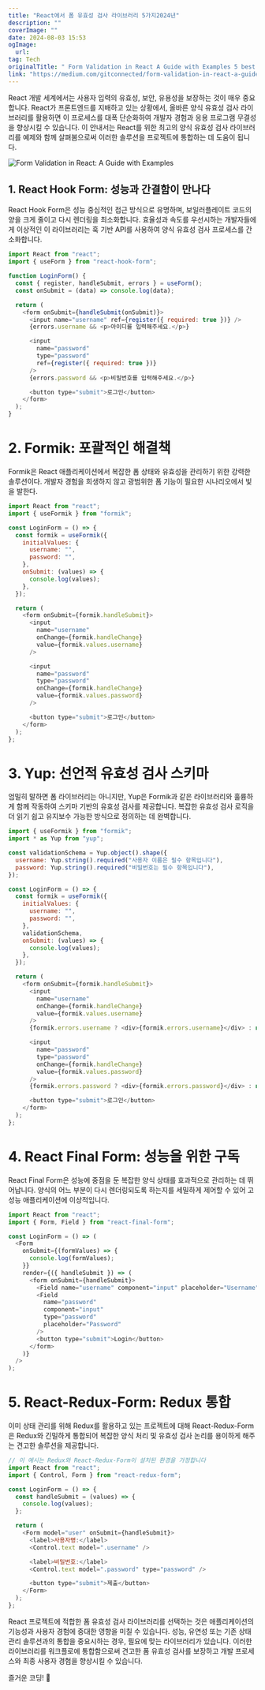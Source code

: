 ```yaml
---
title: "React에서 폼 유효성 검사 라이브러리 5가지2024년"
description: ""
coverImage: ""
date: 2024-08-03 15:53
ogImage: 
  url: 
tag: Tech
originalTitle: " Form Validation in React A Guide with Examples 5 best libraries"
link: "https://medium.com/gitconnected/form-validation-in-react-a-guide-with-examples-5-best-libraries-1fc68beaef36"
---
```




React 개발 세계에서는 사용자 입력의 유효성, 보안, 유용성을 보장하는 것이 매우 중요합니다. React가 프론트엔드를 지배하고 있는 상황에서, 올바른 양식 유효성 검사 라이브러리를 활용하면 이 프로세스를 대폭 단순화하여 개발자 경험과 응용 프로그램 무결성을 향상시킬 수 있습니다. 이 안내서는 React를 위한 최고의 양식 유효성 검사 라이브러리를 예제와 함께 살펴봄으로써 이러한 솔루션을 프로젝트에 통합하는 데 도움이 됩니다.

![Form Validation in React: A Guide with Examples](/assets/img/FormValidationinReactAGuidewithExamples5bestlibraries_0.png)

## 1. React Hook Form: 성능과 간결함이 만나다

React Hook Form은 성능 중심적인 접근 방식으로 유명하며, 보일러플레이트 코드의 양을 크게 줄이고 다시 렌더링을 최소화합니다. 효율성과 속도를 우선시하는 개발자들에게 이상적인 이 라이브러리는 훅 기반 API를 사용하여 양식 유효성 검사 프로세스를 간소화합니다.

<div class="content-ad"></div>

```js
import React from "react";
import { useForm } from "react-hook-form";

function LoginForm() {
  const { register, handleSubmit, errors } = useForm();
  const onSubmit = (data) => console.log(data);

  return (
    <form onSubmit={handleSubmit(onSubmit)}>
      <input name="username" ref={register({ required: true })} />
      {errors.username && <p>아이디를 입력해주세요.</p>}

      <input
        name="password"
        type="password"
        ref={register({ required: true })}
      />
      {errors.password && <p>비밀번호를 입력해주세요.</p>}

      <button type="submit">로그인</button>
    </form>
  );
}
```

# 2. Formik: 포괄적인 해결책

Formik은 React 애플리케이션에서 복잡한 폼 상태와 유효성을 관리하기 위한 강력한 솔루션이다. 개발자 경험을 희생하지 않고 광범위한 폼 기능이 필요한 시나리오에서 빛을 발한다.

```js
import React from "react";
import { useFormik } from "formik";

const LoginForm = () => {
  const formik = useFormik({
    initialValues: {
      username: "",
      password: "",
    },
    onSubmit: (values) => {
      console.log(values);
    },
  });

  return (
    <form onSubmit={formik.handleSubmit}>
      <input
        name="username"
        onChange={formik.handleChange}
        value={formik.values.username}
      />

      <input
        name="password"
        type="password"
        onChange={formik.handleChange}
        value={formik.values.password}
      />

      <button type="submit">로그인</button>
    </form>
  );
};
```

<div class="content-ad"></div>

# 3. Yup: 선언적 유효성 검사 스키마

엄밀히 말하면 폼 라이브러리는 아니지만, Yup은 Formik과 같은 라이브러리와 훌륭하게 함께 작동하여 스키마 기반의 유효성 검사를 제공합니다. 복잡한 유효성 검사 로직을 더 읽기 쉽고 유지보수 가능한 방식으로 정의하는 데 완벽합니다.

```js
import { useFormik } from "formik";
import * as Yup from "yup";

const validationSchema = Yup.object().shape({
  username: Yup.string().required("사용자 이름은 필수 항목입니다"),
  password: Yup.string().required("비밀번호는 필수 항목입니다"),
});

const LoginForm = () => {
  const formik = useFormik({
    initialValues: {
      username: "",
      password: "",
    },
    validationSchema,
    onSubmit: (values) => {
      console.log(values);
    },
  });

  return (
    <form onSubmit={formik.handleSubmit}>
      <input
        name="username"
        onChange={formik.handleChange}
        value={formik.values.username}
      />
      {formik.errors.username ? <div>{formik.errors.username}</div> : null}

      <input
        name="password"
        type="password"
        onChange={formik.handleChange}
        value={formik.values.password}
      />
      {formik.errors.password ? <div>{formik.errors.password}</div> : null}

      <button type="submit">로그인</button>
    </form>
  );
};
```

# 4. React Final Form: 성능을 위한 구독

<div class="content-ad"></div>

React Final Form은 성능에 중점을 둔 복잡한 양식 상태를 효과적으로 관리하는 데 뛰어납니다. 양식의 어느 부분이 다시 렌더링되도록 하는지를 세밀하게 제어할 수 있어 고성능 애플리케이션에 이상적입니다.

```js
import React from "react";
import { Form, Field } from "react-final-form";

const LoginForm = () => (
  <Form
    onSubmit={(formValues) => {
      console.log(formValues);
    }}
    render={({ handleSubmit }) => (
      <form onSubmit={handleSubmit}>
        <Field name="username" component="input" placeholder="Username" />
        <Field
          name="password"
          component="input"
          type="password"
          placeholder="Password"
        />
        <button type="submit">Login</button>
      </form>
    )}
  />
);
```

# 5. React-Redux-Form: Redux 통합

이미 상태 관리를 위해 Redux를 활용하고 있는 프로젝트에 대해 React-Redux-Form은 Redux와 긴밀하게 통합되어 복잡한 양식 처리 및 유효성 검사 논리를 용이하게 해주는 견고한 솔루션을 제공합니다.

<div class="content-ad"></div>

```js
// 이 예시는 Redux와 React-Redux-Form이 설치된 환경을 가정합니다
import React from "react";
import { Control, Form } from "react-redux-form";

const LoginForm = () => {
  const handleSubmit = (values) => {
    console.log(values);
  };

  return (
    <Form model="user" onSubmit={handleSubmit}>
      <label>사용자명:</label>
      <Control.text model=".username" />

      <label>비밀번호:</label>
      <Control.text model=".password" type="password" />

      <button type="submit">제출</button>
    </Form>
  );
};
```

React 프로젝트에 적합한 폼 유효성 검사 라이브러리를 선택하는 것은 애플리케이션의 기능성과 사용자 경험에 중대한 영향을 미칠 수 있습니다. 성능, 유연성 또는 기존 상태 관리 솔루션과의 통합을 중요시하는 경우, 필요에 맞는 라이브러리가 있습니다. 이러한 라이브러리를 워크플로에 통합함으로써 견고한 폼 유효성 검사를 보장하고 개발 프로세스와 최종 사용자 경험을 향상시킬 수 있습니다.

즐거운 코딩! 🚀




